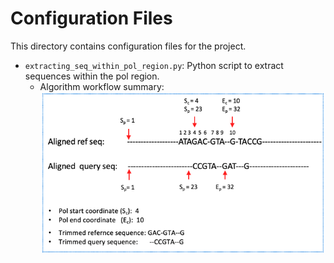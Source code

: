 # Configuration Files

This directory contains configuration files for the project.

- `extracting_seq_within_pol_region.py`: Python script to extract sequences within the pol region.
    - Algorithm workflow summary:
    ![Workflow Summary](../figures/pol_region_finder_extractor.png)

